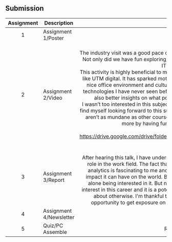 ## Submission
| Assignment | Description  | Reflection |
| :-----: |  ------ | :-----: | 
| 1 | Assignment 1/Poster | Reflection 1 <br>| 
| 2 | Assignment 2/Video | Reflection 2 <br> The industry visit was a good pace change with course mates after studying all week. Not only did we have fun exploring, we also gained knowledge of what it’s like in an IT working office. <br> This activity is highly beneficial to me as I have never experienced exploring an office like UTM digital. It has sparked motivation in me to work hard so that I will get into a nice office environment and culture like this. Not only that, the features and new technologies I have never seen before in the office have given me inspirations, and also better insights on what potential career paths I can take in the future. <br> I wasn’t too interested in this subject before but after experiencing Industry Visit 1, I find myself looking forward to this subject more because of the activities it offers that aren’t as mundane as other courses, it is practical and exciting. I hope I can learn more by having fun in similar courses in the future. <br> Video Link https://drive.google.com/drive/folders/1Dq5C8PDExWydHJ8A3ihGCFXFyW6USKns?usp=sharing | 
| 3 | Assignment 3/Report | Reflection 3 <br> After hearing this talk, I have understood what analytics is and why it plays a crucial role in the work field. The fact that almost everything around us is the results of analytics is fascinating to me and it opens my eyes once I realize how big of an impact it can have on the world. Before this talk, I've never heard of analytics, let alone being interested in it. But now, thanks to the industry talk, I've developed interest in this career and it is a potential career path for me that I would never know about otherwise. I'm thankful to UTM for giving me and other students the opportunity to get exposure on the real work field even when I'm still year 1. | 
| 4 | Assignment 4/Newsletter | Reflection 4 <br>|
| 5 | Quiz/PC Assemble | Reflection Quiz <br>|
